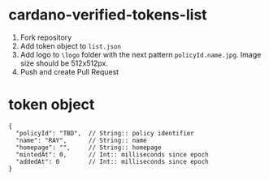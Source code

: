 # cardano-verified-tokens-list

1) Fork repository
2) Add token object to `list.json`
3) Add logo to `\logo` folder with the next pattern `policyId.name.jpg`. Image size should be 512x512px.
4) Push and create Pull Request

# token object

``` JS
{
  "policyId": "TBD",  // String:: policy identifier
  "name": "RAY",      // String:: name
  "homepage": "",     // String:: homepage 
  "mintedAt": 0,      // Int:: milliseconds since epoch
  "addedAt": 0        // Int:: milliseconds since epoch
}
```
